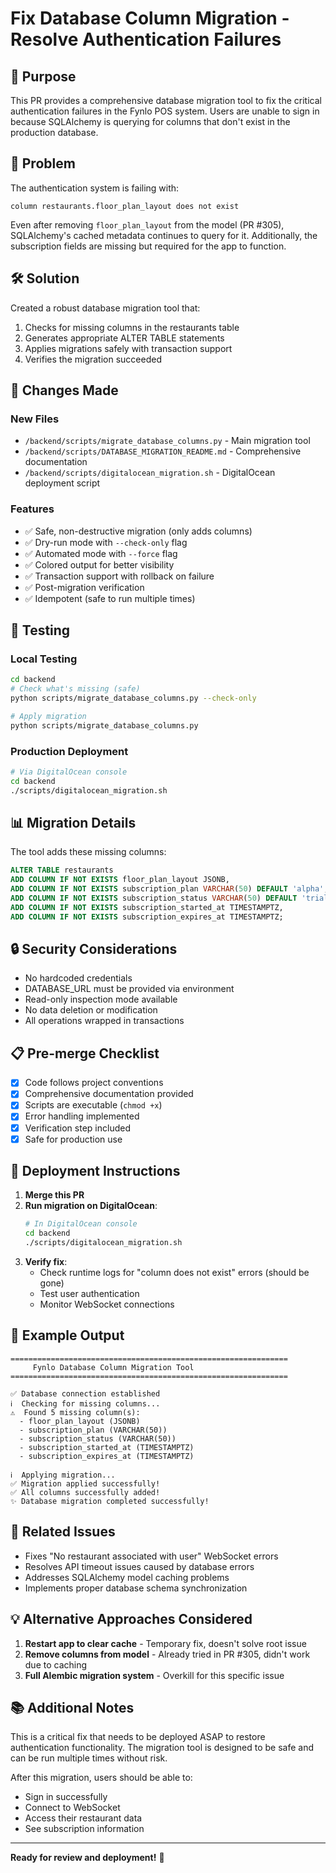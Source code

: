 # Fix Database Column Migration - Resolve Authentication Failures

## 🎯 Purpose

This PR provides a comprehensive database migration tool to fix the critical authentication failures in the Fynlo POS system. Users are unable to sign in because SQLAlchemy is querying for columns that don't exist in the production database.

## 🔧 Problem

The authentication system is failing with:
```
column restaurants.floor_plan_layout does not exist
```

Even after removing `floor_plan_layout` from the model (PR #305), SQLAlchemy's cached metadata continues to query for it. Additionally, the subscription fields are missing but required for the app to function.

## 🛠️ Solution

Created a robust database migration tool that:
1. Checks for missing columns in the restaurants table
2. Generates appropriate ALTER TABLE statements
3. Applies migrations safely with transaction support
4. Verifies the migration succeeded

## 📝 Changes Made

### New Files
- `/backend/scripts/migrate_database_columns.py` - Main migration tool
- `/backend/scripts/DATABASE_MIGRATION_README.md` - Comprehensive documentation
- `/backend/scripts/digitalocean_migration.sh` - DigitalOcean deployment script

### Features
- ✅ Safe, non-destructive migration (only adds columns)
- ✅ Dry-run mode with `--check-only` flag
- ✅ Automated mode with `--force` flag
- ✅ Colored output for better visibility
- ✅ Transaction support with rollback on failure
- ✅ Post-migration verification
- ✅ Idempotent (safe to run multiple times)

## 🧪 Testing

### Local Testing
```bash
cd backend
# Check what's missing (safe)
python scripts/migrate_database_columns.py --check-only

# Apply migration
python scripts/migrate_database_columns.py
```

### Production Deployment
```bash
# Via DigitalOcean console
cd backend
./scripts/digitalocean_migration.sh
```

## 📊 Migration Details

The tool adds these missing columns:
```sql
ALTER TABLE restaurants
ADD COLUMN IF NOT EXISTS floor_plan_layout JSONB,
ADD COLUMN IF NOT EXISTS subscription_plan VARCHAR(50) DEFAULT 'alpha',
ADD COLUMN IF NOT EXISTS subscription_status VARCHAR(50) DEFAULT 'trial',
ADD COLUMN IF NOT EXISTS subscription_started_at TIMESTAMPTZ,
ADD COLUMN IF NOT EXISTS subscription_expires_at TIMESTAMPTZ;
```

## 🔒 Security Considerations

- No hardcoded credentials
- DATABASE_URL must be provided via environment
- Read-only inspection mode available
- No data deletion or modification
- All operations wrapped in transactions

## 📋 Pre-merge Checklist

- [x] Code follows project conventions
- [x] Comprehensive documentation provided
- [x] Scripts are executable (`chmod +x`)
- [x] Error handling implemented
- [x] Verification step included
- [x] Safe for production use

## 🚀 Deployment Instructions

1. **Merge this PR**
2. **Run migration on DigitalOcean**:
   ```bash
   # In DigitalOcean console
   cd backend
   ./scripts/digitalocean_migration.sh
   ```
3. **Verify fix**:
   - Check runtime logs for "column does not exist" errors (should be gone)
   - Test user authentication
   - Monitor WebSocket connections

## 📸 Example Output

```
==============================================================
     Fynlo Database Column Migration Tool
==============================================================

✅ Database connection established
ℹ️  Checking for missing columns...
⚠️  Found 5 missing column(s):
  - floor_plan_layout (JSONB)
  - subscription_plan (VARCHAR(50))
  - subscription_status (VARCHAR(50))
  - subscription_started_at (TIMESTAMPTZ)
  - subscription_expires_at (TIMESTAMPTZ)

ℹ️  Applying migration...
✅ Migration applied successfully!
✅ All columns successfully added!
✨ Database migration completed successfully!
```

## 🔗 Related Issues

- Fixes "No restaurant associated with user" WebSocket errors
- Resolves API timeout issues caused by database errors
- Addresses SQLAlchemy model caching problems
- Implements proper database schema synchronization

## 💡 Alternative Approaches Considered

1. **Restart app to clear cache** - Temporary fix, doesn't solve root issue
2. **Remove columns from model** - Already tried in PR #305, didn't work due to caching
3. **Full Alembic migration system** - Overkill for this specific issue

## 📚 Additional Notes

This is a critical fix that needs to be deployed ASAP to restore authentication functionality. The migration tool is designed to be safe and can be run multiple times without risk.

After this migration, users should be able to:
- Sign in successfully
- Connect to WebSocket
- Access their restaurant data
- See subscription information

---

**Ready for review and deployment!** 🚀
